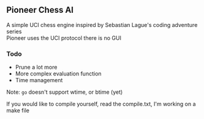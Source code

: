 ## Pioneer Chess AI
A simple UCI chess engine inspired by Sebastian Lague's coding adventure series  
Pioneer uses the UCI protocol there is no GUI

### Todo
- Prune a lot more
- More complex evaluation function
- Time management

Note: `go` doesn't support wtime, or btime (yet)

If you would like to compile yourself, read the compile.txt, I'm working on a make file
